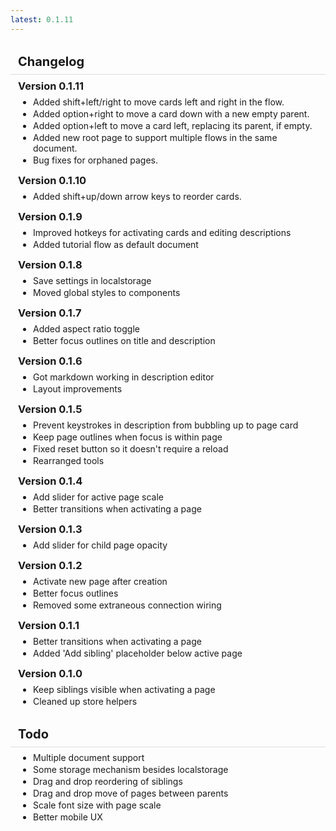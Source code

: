 ```yaml
---
latest: 0.1.11
---
```


# Changelog

### Version 0.1.11

- Added shift+left/right to move cards left and right in the flow.
- Added option+right to move a card down with a new empty parent.
- Added option+left to move a card left, replacing its parent, if empty.
- Added new root page to support multiple flows in the same document.
- Bug fixes for orphaned pages.

### Version 0.1.10

- Added shift+up/down arrow keys to reorder cards.

### Version 0.1.9

- Improved hotkeys for activating cards and editing descriptions
- Added tutorial flow as default document

### Version 0.1.8

- Save settings in localstorage
- Moved global styles to components

### Version 0.1.7

- Added aspect ratio toggle
- Better focus outlines on title and description

### Version 0.1.6

- Got markdown working in description editor
- Layout improvements

### Version 0.1.5

- Prevent keystrokes in description from bubbling up to page card
- Keep page outlines when focus is within page
- Fixed reset button so it doesn't require a reload
- Rearranged tools

### Version 0.1.4

- Add slider for active page scale
- Better transitions when activating a page

### Version 0.1.3

- Add slider for child page opacity

### Version 0.1.2

- Activate new page after creation
- Better focus outlines
- Removed some extraneous connection wiring

### Version 0.1.1

- Better transitions when activating a page
- Added 'Add sibling' placeholder below active page

### Version 0.1.0

- Keep siblings visible when activating a page
- Cleaned up store helpers

# Todo

- Multiple document support
- Some storage mechanism besides localstorage
- Drag and drop reordering of siblings
- Drag and drop move of pages between parents
- Scale font size with page scale
- Better mobile UX

<style>
	h1 {
		font-size: 20px;
		padding: 8px 12px;
		border-bottom: 1px solid #ddd;
		margin-bottom: 8px;
		margin-top: 24px;
	}

	h1:first-child {
		margin-top: 0px;
	}

 	h3 {
		padding: 0px 12px;
		margin: 0;
	}

	ul {
		margin: 0;
		margin-top: 0.5em;
		margin-bottom: 1em;
		padding: 0px 12px;
	}
	li {
		margin-left: 24px;
		margin-top: 2px;
	}
</style>
